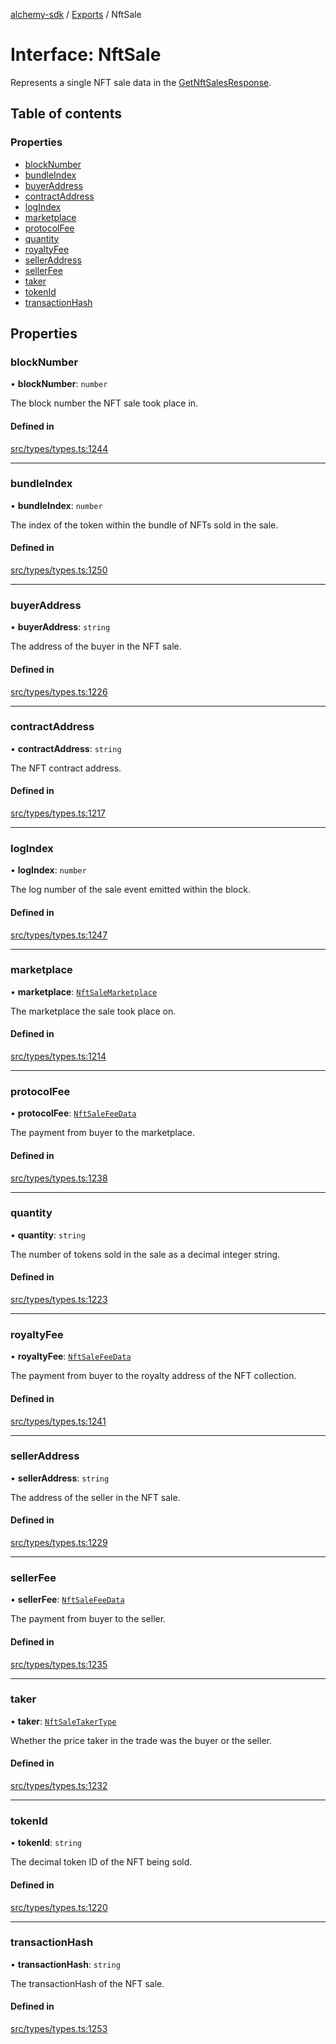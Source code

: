 [alchemy-sdk](../README.md) / [Exports](../modules.md) / NftSale

# Interface: NftSale

Represents a single NFT sale data in the [GetNftSalesResponse](GetNftSalesResponse.md).

## Table of contents

### Properties

- [blockNumber](NftSale.md#blocknumber)
- [bundleIndex](NftSale.md#bundleindex)
- [buyerAddress](NftSale.md#buyeraddress)
- [contractAddress](NftSale.md#contractaddress)
- [logIndex](NftSale.md#logindex)
- [marketplace](NftSale.md#marketplace)
- [protocolFee](NftSale.md#protocolfee)
- [quantity](NftSale.md#quantity)
- [royaltyFee](NftSale.md#royaltyfee)
- [sellerAddress](NftSale.md#selleraddress)
- [sellerFee](NftSale.md#sellerfee)
- [taker](NftSale.md#taker)
- [tokenId](NftSale.md#tokenid)
- [transactionHash](NftSale.md#transactionhash)

## Properties

### blockNumber

• **blockNumber**: `number`

The block number the NFT sale took place in.

#### Defined in

[src/types/types.ts:1244](https://github.com/alchemyplatform/alchemy-sdk-js/blob/c9dbbf0/src/types/types.ts#L1244)

___

### bundleIndex

• **bundleIndex**: `number`

The index of the token within the bundle of NFTs sold in the sale.

#### Defined in

[src/types/types.ts:1250](https://github.com/alchemyplatform/alchemy-sdk-js/blob/c9dbbf0/src/types/types.ts#L1250)

___

### buyerAddress

• **buyerAddress**: `string`

The address of the buyer in the NFT sale.

#### Defined in

[src/types/types.ts:1226](https://github.com/alchemyplatform/alchemy-sdk-js/blob/c9dbbf0/src/types/types.ts#L1226)

___

### contractAddress

• **contractAddress**: `string`

The NFT contract address.

#### Defined in

[src/types/types.ts:1217](https://github.com/alchemyplatform/alchemy-sdk-js/blob/c9dbbf0/src/types/types.ts#L1217)

___

### logIndex

• **logIndex**: `number`

The log number of the sale event emitted within the block.

#### Defined in

[src/types/types.ts:1247](https://github.com/alchemyplatform/alchemy-sdk-js/blob/c9dbbf0/src/types/types.ts#L1247)

___

### marketplace

• **marketplace**: [`NftSaleMarketplace`](../enums/NftSaleMarketplace.md)

The marketplace the sale took place on.

#### Defined in

[src/types/types.ts:1214](https://github.com/alchemyplatform/alchemy-sdk-js/blob/c9dbbf0/src/types/types.ts#L1214)

___

### protocolFee

• **protocolFee**: [`NftSaleFeeData`](NftSaleFeeData.md)

The payment from buyer to the marketplace.

#### Defined in

[src/types/types.ts:1238](https://github.com/alchemyplatform/alchemy-sdk-js/blob/c9dbbf0/src/types/types.ts#L1238)

___

### quantity

• **quantity**: `string`

The number of tokens sold in the sale as a decimal integer string.

#### Defined in

[src/types/types.ts:1223](https://github.com/alchemyplatform/alchemy-sdk-js/blob/c9dbbf0/src/types/types.ts#L1223)

___

### royaltyFee

• **royaltyFee**: [`NftSaleFeeData`](NftSaleFeeData.md)

The payment from buyer to the royalty address of the NFT collection.

#### Defined in

[src/types/types.ts:1241](https://github.com/alchemyplatform/alchemy-sdk-js/blob/c9dbbf0/src/types/types.ts#L1241)

___

### sellerAddress

• **sellerAddress**: `string`

The address of the seller in the NFT sale.

#### Defined in

[src/types/types.ts:1229](https://github.com/alchemyplatform/alchemy-sdk-js/blob/c9dbbf0/src/types/types.ts#L1229)

___

### sellerFee

• **sellerFee**: [`NftSaleFeeData`](NftSaleFeeData.md)

The payment from buyer to the seller.

#### Defined in

[src/types/types.ts:1235](https://github.com/alchemyplatform/alchemy-sdk-js/blob/c9dbbf0/src/types/types.ts#L1235)

___

### taker

• **taker**: [`NftSaleTakerType`](../enums/NftSaleTakerType.md)

Whether the price taker in the trade was the buyer or the seller.

#### Defined in

[src/types/types.ts:1232](https://github.com/alchemyplatform/alchemy-sdk-js/blob/c9dbbf0/src/types/types.ts#L1232)

___

### tokenId

• **tokenId**: `string`

The decimal token ID of the NFT being sold.

#### Defined in

[src/types/types.ts:1220](https://github.com/alchemyplatform/alchemy-sdk-js/blob/c9dbbf0/src/types/types.ts#L1220)

___

### transactionHash

• **transactionHash**: `string`

The transactionHash of the NFT sale.

#### Defined in

[src/types/types.ts:1253](https://github.com/alchemyplatform/alchemy-sdk-js/blob/c9dbbf0/src/types/types.ts#L1253)
